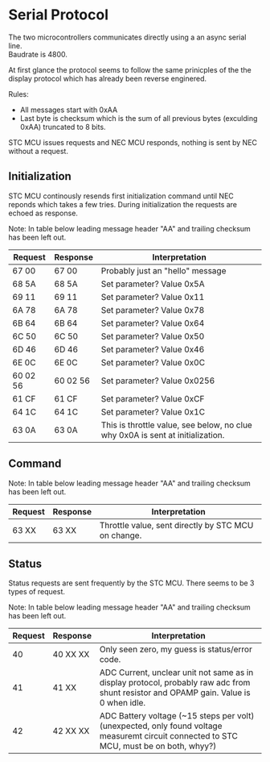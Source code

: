 # Serial Protocol

The two microcontrollers communicates directly using a an async serial line.  
Baudrate is 4800.

At first glance the protocol seems to follow the same prinicples of the the display protocol which has already been reverse enginered.

Rules:
* All messages start with 0xAA
* Last byte is checksum which is the sum of all previous bytes (exculding 0xAA) truncated to 8 bits.

STC MCU issues requests and NEC MCU responds, nothing is sent by NEC without a request.


## Initialization

STC MCU continously resends first initialization command until NEC reponds which takes a few tries.
During initialization the requests are echoed as response.

Note: In table below leading message header "AA" and trailing checksum has been left out.

Request  | Response | Interpretation
-------- | -------- | --------------
67 00    | 67 00    | Probably just an "hello" message
68 5A    | 68 5A    | Set parameter? Value 0x5A
69 11    | 69 11    | Set parameter? Value 0x11
6A 78    | 6A 78    | Set parameter? Value 0x78
6B 64    | 6B 64    | Set parameter? Value 0x64
6C 50    | 6C 50    | Set parameter? Value 0x50
6D 46    | 6D 46    | Set parameter? Value 0x46
6E 0C    | 6E 0C    | Set parameter? Value 0x0C
60 02 56 | 60 02 56 | Set parameter? Value 0x0256
61 CF    | 61 CF    | Set parameter? Value 0xCF
64 1C    | 64 1C    | Set parameter? Value 0x1C
63 0A    | 63 0A    | This is throttle value, see below, no clue why 0x0A is sent at initialization.


## Command

Note: In table below leading message header "AA" and trailing checksum has been left out.

Request  | Response | Interpretation
-------- | -------- | --------------
63 XX    | 63 XX    | Throttle value, sent directly by STC MCU on change.


## Status
Status requests are sent frequently by the STC MCU.
There seems to be 3 types of request.

Note: In table below leading message header "AA" and trailing checksum has been left out.

Request  | Response | Interpretation
-------- | -------- | --------------
40       | 40 XX XX | Only seen zero, my guess is status/error code.
41       | 41 XX    | ADC Current, unclear unit not same as in display protocol, probably raw adc from shunt resistor and OPAMP gain. Value is 0 when idle.
42       | 42 XX XX | ADC Battery voltage (~15 steps per volt) (unexpected, only found voltage measuremt circuit connected to STC MCU, must be on both, whyy?)

